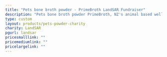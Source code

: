 ```yaml
---
title: "Pets bone broth powder - PrimeBroth LandSAR Fundraiser"
description: "Pets bone broth powder PrimeBroth, NZ's animal based wellness drink for pets"
type: custom
layout: products/pets-powder-charity
charity: LandSAR
pgurl: landsar
pricesmalllink: ""
pricemediumlink: ""
pricelargelink: ""
---
```

